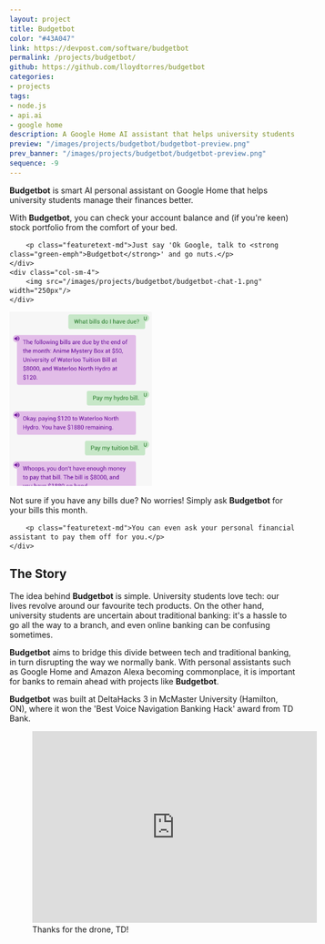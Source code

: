 ```yaml
---
layout: project
title: Budgetbot
color: "#43A047"
link: https://devpost.com/software/budgetbot
permalink: /projects/budgetbot/
github: https://github.com/lloydtorres/budgetbot
categories:
- projects
tags:
- node.js
- api.ai
- google home
description: A Google Home AI assistant that helps university students with finances. Winner of 'Best Voice Navigation Banking Hack' award at DeltaHacks 3.
preview: "/images/projects/budgetbot/budgetbot-preview.png"
prev_banner: "/images/projects/budgetbot/budgetbot-preview.png"
sequence: -9
---
```


<p class="featuretext-md"><strong class="green-emph">Budgetbot</strong> is smart AI personal assistant on Google Home that helps university students manage their finances better.</p>

<div class="row paddup paddown">
    <div class="col-sm-8">
        <p class="featuretext-md">With <strong class="green-emph">Budgetbot</strong>, you can check your account balance and (if you're keen) stock portfolio from the comfort of your bed.</p>

        <p class="featuretext-md">Just say 'Ok Google, talk to <strong class="green-emph">Budgetbot</strong>' and go nuts.</p>
    </div>
    <div class="col-sm-4">
        <img src="/images/projects/budgetbot/budgetbot-chat-1.png" width="250px"/>
    </div>
</div>

<div class="row paddup paddown">
    <div class="col-sm-4">
        <img src="/images/projects/budgetbot/budgetbot-chat-2.png" width="250px"/>
    </div>
    <div class="col-sm-8">
        <p class="featuretext-md">Not sure if you have any bills due? No worries! Simply ask  <strong class="green-emph">Budgetbot</strong> for your bills this month.</p>

        <p class="featuretext-md">You can even ask your personal financial assistant to pay them off for you.</p>
    </div>
</div>

## The Story

<p>The idea behind <strong class="green-emph">Budgetbot</strong> is simple. University students love tech: our lives revolve around our favourite tech products. On the other hand, university students are uncertain about traditional banking: it's a hassle to go all the way to a branch, and even online banking can be confusing sometimes.</p>

<p><strong class="green-emph">Budgetbot</strong> aims to bridge this divide between tech and traditional banking, in turn disrupting the way we normally bank. With personal assistants such as Google Home and Amazon Alexa becoming commonplace, it is important for banks to remain ahead with projects like <strong class="green-emph">Budgetbot</strong>.</p>

<p><strong class="green-emph">Budgetbot</strong> was built at DeltaHacks 3 in McMaster University (Hamilton, ON), where it won the 'Best Voice Navigation Banking Hack' award from TD Bank.</p>

<figure>
  <iframe src="https://www.facebook.com/plugins/post.php?href=https%3A%2F%2Fwww.facebook.com%2FMajorLeagueHacking%2Fphotos%2Fa.1361178883932786.1073742299.591858720864810%2F1361203440596997%2F%3Ftype%3D3&width=500" width="500" height="337" style="border:none;overflow:hidden" scrolling="no" frameborder="0" allowTransparency="true"></iframe>
  <figcaption>Thanks for the drone, TD!</figcaption>
</figure>
